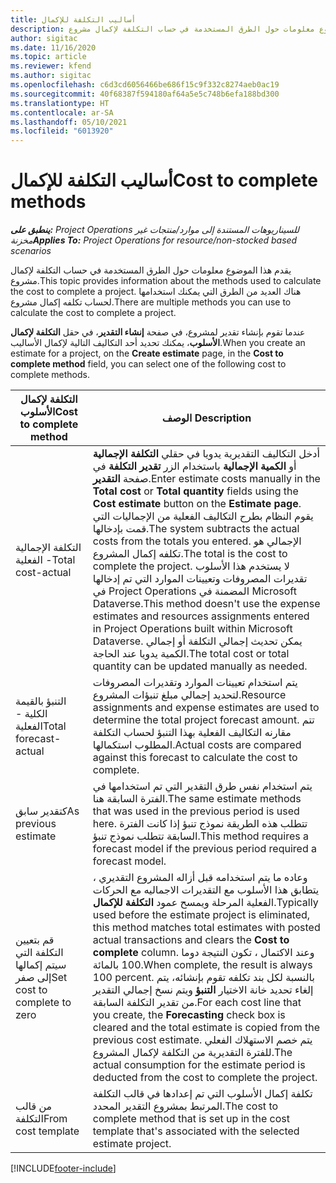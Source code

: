 ```yaml
---
title: أساليب التكلفة للإكمال
description: يقدم هذا الموضوع معلومات حول الطرق المستخدمة في حساب التكلفة لإكمال مشروع.
author: sigitac
ms.date: 11/16/2020
ms.topic: article
ms.reviewer: kfend
ms.author: sigitac
ms.openlocfilehash: c6d3cd6056466be686f15c9f332c8274aeb0ac19
ms.sourcegitcommit: 40f68387f594180af64a5e5c748b6efa188bd300
ms.translationtype: HT
ms.contentlocale: ar-SA
ms.lasthandoff: 05/10/2021
ms.locfileid: "6013920"
---
```

# <a name="cost-to-complete-methods"></a><span data-ttu-id="83c16-103">أساليب التكلفة للإكمال</span><span class="sxs-lookup"><span data-stu-id="83c16-103">Cost to complete methods</span></span>

<span data-ttu-id="83c16-104">_**ينطبق على:** Project Operations للسيناريوهات المستندة إلى موارد/منتجات غير مخزنة‬_</span><span class="sxs-lookup"><span data-stu-id="83c16-104">_**Applies To:** Project Operations for resource/non-stocked based scenarios_</span></span>

<span data-ttu-id="83c16-105">يقدم هذا الموضوع معلومات حول الطرق المستخدمة في حساب التكلفة لإكمال مشروع.</span><span class="sxs-lookup"><span data-stu-id="83c16-105">This topic provides information about the methods used to calculate the cost to complete a project.</span></span> <span data-ttu-id="83c16-106">هناك العديد من الطرق التي يمكنك استخدامها لحساب تكلفه إكمال مشروع.</span><span class="sxs-lookup"><span data-stu-id="83c16-106">There are multiple methods you can use to calculate the cost to complete a project.</span></span> 

<span data-ttu-id="83c16-107">عندما تقوم بإنشاء تقدير لمشروع، في صفحة **إنشاء التقدير**، في حقل **التكلفة لإكمال الأسلوب**، يمكنك تحديد أحد التكاليف التالية لإكمال الأساليب.</span><span class="sxs-lookup"><span data-stu-id="83c16-107">When you create an estimate for a project, on the **Create estimate** page, in the **Cost to complete method** field, you can select one of the following cost to complete methods.</span></span>

| <span data-ttu-id="83c16-108">التكلفة لإكمال الأسلوب</span><span class="sxs-lookup"><span data-stu-id="83c16-108">Cost to complete method</span></span>    | <span data-ttu-id="83c16-109">الوصف </span><span class="sxs-lookup"><span data-stu-id="83c16-109">Description</span></span>                                                                                                                                                                                                                                                                                                                                                                                                                                                                                        |
|------------------------------|----------------------------------------------------------------------------------------------------------------------------------------------------------------------------------------------------------------------------------------------------------------------------------------------------------------------------------------------------------------------------------------------------------------------------------------------------------------------------------------------------|
| <span data-ttu-id="83c16-110">التكلفة الإجمالية - الفعلية</span><span class="sxs-lookup"><span data-stu-id="83c16-110">Total cost-actual</span></span>            | <span data-ttu-id="83c16-111">أدخل التكاليف التقديرية يدويا في حقلي **التكلفة الإجمالية** أو **الكمية الإجمالية** باستخدام الزر **تقدير التكلفة** في صفحة **التقدير**.</span><span class="sxs-lookup"><span data-stu-id="83c16-111">Enter estimate costs manually in the **Total cost** or **Total quantity** fields using the **Cost estimate** button on the **Estimate page**.</span></span> <span data-ttu-id="83c16-112">يقوم النظام بطرح التكاليف الفعلية من الإجماليات التي قمت بإدخالها.</span><span class="sxs-lookup"><span data-stu-id="83c16-112">The system subtracts the actual costs from the totals you entered.</span></span> <span data-ttu-id="83c16-113">الإجمالي هو تكلفه إكمال المشروع.</span><span class="sxs-lookup"><span data-stu-id="83c16-113">The total is the cost to complete the project.</span></span> <span data-ttu-id="83c16-114">لا يستخدم هذا الأسلوب تقديرات المصروفات وتعيينات الموارد التي تم إدخالها في Project Operations المضمنة في Microsoft Dataverse.</span><span class="sxs-lookup"><span data-stu-id="83c16-114">This method doesn't use the expense estimates and resources assignments entered in Project Operations built within Microsoft Dataverse.</span></span> <span data-ttu-id="83c16-115">يمكن تحديث إجمالي التكلفة أو إجمالي الكمية يدويا عند الحاجة.</span><span class="sxs-lookup"><span data-stu-id="83c16-115">The total cost or total quantity can be updated manually as needed.</span></span>  |
| <span data-ttu-id="83c16-116">التنبؤ بالقيمة الكلية - الفعلية</span><span class="sxs-lookup"><span data-stu-id="83c16-116">Total forecast-actual</span></span>        | <span data-ttu-id="83c16-117">يتم استخدام تعيينات الموارد وتقديرات المصروفات لتحديد إجمالي مبلغ تنبؤات المشروع.</span><span class="sxs-lookup"><span data-stu-id="83c16-117">Resource assignments and expense estimates are used to determine the total project forecast amount.</span></span> <span data-ttu-id="83c16-118">تتم مقارنه التكاليف الفعلية بهذا التنبؤ لحساب التكلفة المطلوب استكمالها.</span><span class="sxs-lookup"><span data-stu-id="83c16-118">Actual costs are compared against this forecast to calculate the cost to complete.</span></span>                                                                                                                                                                                                                                                                          |
| <span data-ttu-id="83c16-119">كتقدير سابق</span><span class="sxs-lookup"><span data-stu-id="83c16-119">As previous estimate</span></span>         | <span data-ttu-id="83c16-120">يتم استخدام نفس طرق التقدير التي تم استخدامها في الفترة السابقة هنا.</span><span class="sxs-lookup"><span data-stu-id="83c16-120">The same estimate methods that was used in the previous period is used here.</span></span> <span data-ttu-id="83c16-121">تتطلب هذه الطريقة نموذج تنبؤ إذا كانت الفترة السابقة تتطلب نموذج تنبؤ.</span><span class="sxs-lookup"><span data-stu-id="83c16-121">This method requires a forecast model if the previous period required a forecast model.</span></span>                                                                                                                                                                                                                                                                                                                           |
| <span data-ttu-id="83c16-122">قم بتعيين التكلفة التي سيتم إكمالها إلى صفر</span><span class="sxs-lookup"><span data-stu-id="83c16-122">Set cost to complete to zero</span></span> | <span data-ttu-id="83c16-123">وعاده ما يتم استخدامه قبل أزاله المشروع التقديري ، يتطابق هذا الأسلوب مع التقديرات الاجماليه مع الحركات الفعلية المرحلة ويمسح عمود **التكلفة للإكمال**.</span><span class="sxs-lookup"><span data-stu-id="83c16-123">Typically used before the estimate project is eliminated, this method matches total estimates with posted actual transactions and clears the **Cost to complete** column.</span></span> <span data-ttu-id="83c16-124">وعند الاكتمال ، تكون النتيجة دوما 100 بالمائة.</span><span class="sxs-lookup"><span data-stu-id="83c16-124">When complete, the result is always 100 percent.</span></span> <span data-ttu-id="83c16-125">بالنسبة لكل بند تكلفه تقوم بإنشائه، يتم إلغاء تحديد خانة الاختيار **التنبؤ** ويتم نسخ إجمالي التقدير من تقدير التكلفة السابقة.</span><span class="sxs-lookup"><span data-stu-id="83c16-125">For each cost line that you create, the **Forecasting** check box is cleared and the total estimate is copied from the previous cost estimate.</span></span> <span data-ttu-id="83c16-126">يتم خصم الاستهلاك الفعلي للفترة التقديرية من التكلفة لإكمال المشروع.</span><span class="sxs-lookup"><span data-stu-id="83c16-126">The actual consumption for the estimate period is deducted from the cost to complete the project.</span></span>              |
| <span data-ttu-id="83c16-127">من قالب التكلفة</span><span class="sxs-lookup"><span data-stu-id="83c16-127">From cost template</span></span>           | <span data-ttu-id="83c16-128">تكلفة إكمال الأسلوب التي تم إعدادها في قالب التكلفة المرتبط بمشروع التقدير المحدد.</span><span class="sxs-lookup"><span data-stu-id="83c16-128">The cost to complete method that is set up in the cost template that's associated with the selected estimate project.</span></span>                                                                                                                                                                                                                                                                                                                                                                          |


[!INCLUDE[footer-include](../includes/footer-banner.md)]